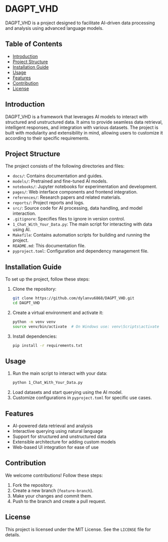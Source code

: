 # DAGPT_VHD

DAGPT_VHD is a project designed to facilitate AI-driven data processing and analysis using advanced language models.

## Table of Contents

- [Introduction](#introduction)
- [Project Structure](#project-structure)
- [Installation Guide](#installation-guide)
- [Usage](#usage)
- [Features](#features)
- [Contribution](#contribution)
- [License](#license)

## Introduction

DAGPT_VHD is a framework that leverages AI models to interact with structured and unstructured data. It aims to provide seamless data retrieval, intelligent responses, and integration with various datasets. The project is built with modularity and extensibility in mind, allowing users to customize it according to their specific requirements.

## Project Structure

The project consists of the following directories and files:

- `docs/`: Contains documentation and guides.
- `models/`: Pretrained and fine-tuned AI models.
- `notebooks/`: Jupyter notebooks for experimentation and development.
- `pages/`: Web interface components and frontend integration.
- `references/`: Research papers and related materials.
- `reports/`: Project reports and logs.
- `src/`: Source code for AI processing, data handling, and model interaction.
- `.gitignore`: Specifies files to ignore in version control.
- `1_Chat_With_Your_Data.py`: The main script for interacting with data using AI.
- `Makefile`: Contains automation scripts for building and running the project.
- `README.md`: This documentation file.
- `pyproject.toml`: Configuration and dependency management file.

## Installation Guide

To set up the project, follow these steps:

1. Clone the repository:
   ```sh
   git clone https://github.com/dylanvu6868/DAGPT_VHD.git
   cd DAGPT_VHD
   ```
2. Create a virtual environment and activate it:
   ```sh
   python -m venv venv
   source venv/bin/activate  # On Windows use: venv\Scripts\activate
   ```
3. Install dependencies:
   ```sh
   pip install -r requirements.txt
   ```

## Usage

1. Run the main script to interact with your data:
   ```sh
   python 1_Chat_With_Your_Data.py
   ```
2. Load datasets and start querying using the AI model.
3. Customize configurations in `pyproject.toml` for specific use cases.

## Features

- AI-powered data retrieval and analysis
- Interactive querying using natural language
- Support for structured and unstructured data
- Extensible architecture for adding custom models
- Web-based UI integration for ease of use

## Contribution

We welcome contributions! Follow these steps:

1. Fork the repository.
2. Create a new branch (`feature-branch`).
3. Make your changes and commit them.
4. Push to the branch and create a pull request.

## License

This project is licensed under the MIT License. See the `LICENSE` file for details.
